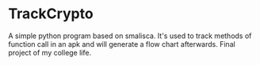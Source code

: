 # TrackCrypto
  A simple python program based on smalisca. It's used to track methods of function call in an apk and will generate a flow chart afterwards.
  Final project of my college life.
